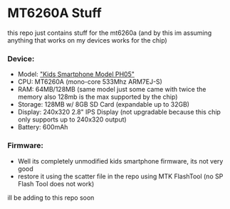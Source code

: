 # MT6260A Stuff

this repo just contains stuff for the mt6260a (and by this im assuming anything that works on my devices works for the chip)

### Device:
- Model: ["Kids Smartphone Model PH05"](https://www.globalsources.com/Smart-watch/Children-Phone-1198178861p.htm)
- CPU: MT6260A (mono-core 533Mhz ARM7EJ-S)
- RAM: 64MB/128MB (same model just some came with twice the memory also 128mb is the max supported by the chip)
- Storage: 128MB w/ 8GB SD Card (expandable up to 32GB)
- Display: 240x320 2.8" IPS Display (not upgradable because this chip only supports up to 240x320 output)
- Battery: 600mAh

### Firmware:
- Well its completely unmodified kids smartphone firmware, its not very good
- restore it using the scatter file in the repo using MTK FlashTool (no SP Flash Tool does not work)

ill be adding to this repo soon